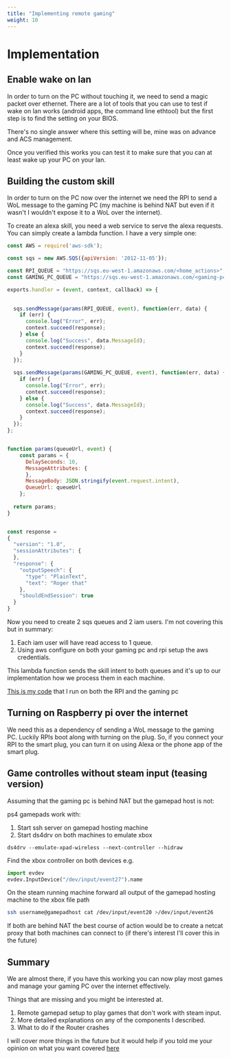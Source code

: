 ```yaml
---
title: "Implementing remote gaming"
weight: 10
---
```


# Implementation

## Enable wake on lan

In order to turn on the PC without touching it, we need to send a magic packet over ethernet. There are a lot of tools that you can use to test
if wake on lan works (android apps, the command line ethtool) but the first step is to find the setting on your BIOS.

There's no single answer where this setting will be, mine was on advance and ACS management.

Once you verified this works you can test it to make sure that you can at least wake up your PC on your lan.



## Building the custom skill

In order to turn on the PC now over the internet we need the RPI to send a WoL message to the gaming PC (my machine is behind NAT but even if it wasn't I wouldn't expose it to a WoL over the internet).

To create an alexa skill, you need a web service to serve the alexa requests. You can simply create a lambda function. I have a very simple one:

```javascript
const AWS = require('aws-sdk');

const sqs = new AWS.SQS({apiVersion: '2012-11-05'}); 

const RPI_QUEUE = "https://sqs.eu-west-1.amazonaws.com/<home_actions>";
const GAMING_PC_QUEUE = "https://sqs.eu-west-1.amazonaws.com/<gaming-pc-actions>";

exports.handler = (event, context, callback) => {
 

  sqs.sendMessage(params(RPI_QUEUE, event), function(err, data) {
    if (err) {
      console.log("Error", err);
      context.succeed(response);
    } else {
      console.log("Success", data.MessageId);
      context.succeed(response);
    }
  });
  
  sqs.sendMessage(params(GAMING_PC_QUEUE, event), function(err, data) {
    if (err) {
      console.log("Error", err);
      context.succeed(response);
    } else {
      console.log("Success", data.MessageId);
      context.succeed(response);
    }
  });
};


function params(queueUrl, event) {
    const params = {
      DelaySeconds: 10,
      MessageAttributes: {
      },
      MessageBody: JSON.stringify(event.request.intent),
      QueueUrl: queueUrl
    };
  
  return params;
}


const response = 
{
  "version": "1.0",
  "sessionAttributes": {
  },
  "response": {
    "outputSpeech": {
      "type": "PlainText",
      "text": "Roger that"
    },
    "shouldEndSession": true
  }
}

```

Now you need to create 2 sqs queues and 2 iam users. I'm not covering this but in summary:
1. Each iam user will have read access to 1 queue.
2. Using aws configure on both your gaming pc and rpi setup the aws credentials.


This lambda function sends the skill intent to both queues and it's up to our implementation how we process them in each machine.

[This is my code](https://github.com/vaslabs/home-automation) that I run on both the RPI and the gaming pc


## Turning on Raspberry pi over the internet

We need this as a dependency of sending a WoL message to the gaming PC. Luckily RPIs boot along with turning on the plug. So, if you connect your RPI to the smart plug, you can turn it on using Alexa or the phone app of the smart plug.


## Game controlles without steam input (teasing version)

Assuming that the gaming pc is behind NAT but the gamepad host is not:

ps4 gamepads work with:
1. Start ssh server on gamepad hosting machine
2. Start ds4drv on both machines to emulate xbox
```
ds4drv --emulate-xpad-wireless --next-controller --hidraw
```
Find the xbox controller on both devices
e.g.
```python
import evdev
evdev.InputDevice("/dev/input/event27").name
```

On the steam running machine forward all output of the gamepad hosting machine to the xbox file path
 ```bash
 ssh username@gamepadhost cat /dev/input/event20 >/dev/input/event26
 ```

If both are behind NAT the best course of action would be to create a netcat proxy that both machines can connect to (if there's interest I'll cover this in the future)

## Summary

We are almost there, if you have this working you can now play most games and manage your gaming PC over the internet effectively.

Things that are missing and you might be interested at.

1. Remote gamepad setup to play games that don't work with steam input.
2. More detailed explanations on any of the components I described.
3. What to do if the Router crashes

I will cover more things in the future but it would help if you told me your opinion on what you want covered [here](https://www.reddit.com/r/linux_gaming/comments/nksdry/personal_stadia/)